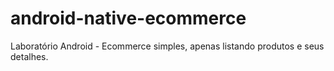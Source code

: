 # android-native-ecommerce

Laboratório Android - Ecommerce simples, apenas listando produtos e seus detalhes.


